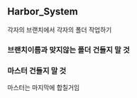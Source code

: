 Harbor_System
--------------------------------
각자의 브랜치에서 각자의 폴더 작업하기

### 브랜치이름과 맞지않는 폴더 건들지 말 것
### 마스터 건들지 말 것
마스터는 마지막에 합칠거임